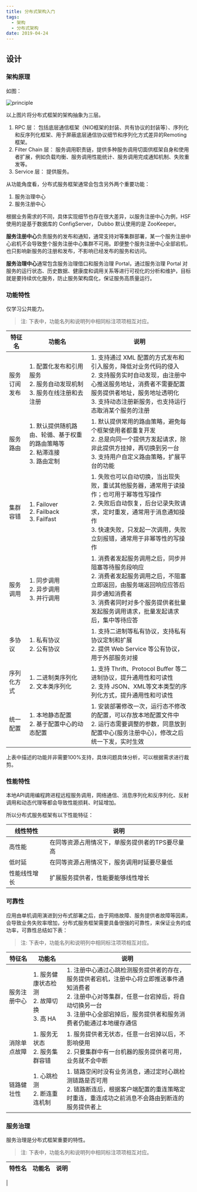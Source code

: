 ```yaml
---
title: 分布式架构入门
tags:
  - 架构
  - 分布式架构
date: 2019-04-24
---
```


## 设计

### 架构原理

如图：

![principle](https://sherlockblaze.com/resources/img/profession/architectures/distributed-architecture-principle.png)

以上图片将分布式框架的架构抽象为三层。

1. RPC 层： 包括底层通信框架（NIO框架的封装、共有协议的封装等）、序列化和反序列化框架、用于屏蔽底层通信协议细节和序列化方式差异的Remoting框架。
2. Filter Chain 层： 服务调用职责链，提供多种服务调用切面供框架自身和使用者扩展，例如负载均衡、服务调用性能统计、服务调用完成通知机制、失败重发等。
3. Service 层： 提供服务。

从功能角度看，分布式服务框架通常会包含另外两个重要功能：

1. 服务治理中心
2. 服务注册中心

根据业务需求的不同，具体实现细节也存在很大差异，以服务注册中心为例，HSF 使用的是基于数据库的 ConfigServer， Dubbo 默认使用的是 ZooKeeper。

**服务注册中心**负责服务的发布和通知，通常支持对等集群部署，某一个服务注册中心宕机不会导致整个服务注册中心集群不可用。即便整个服务注册中心全部宕机，也只影响新服务的注册和发布，不影响已经发布的服务和访问。

**服务治理中心**通常包含服务治理借口和服务治理 Portal，通过服务治理 Portal 对服务的运行状态、历史数据、健康度和调用关系等进行可视化的分析和维护，目标就是要持续优化服务，防止服务架构腐化，保证服务高质量运行。

### 功能特性

仅学习公共能力。

> 注: 下表中，功能名列和说明列中相同标注项项相互对应。

| 特征名 | 功能名 | 说明 |
| ----- | ----- | --- |
| 服务订阅发布 | 1. 配置化发布和引用服务<br/> 2. 服务自动发现机制<br/> 3. 服务在线注册和去注册 | 1. 支持通过 XML 配置的方式发布和引入服务，降低对业务代码的侵入<br/> 2. 支持服务实时自动发现，由注册中心推送服务地址，消费者不需要配置服务提供者地址，服务地址透明化<br/> 3. 支持动态注册新服务，也支持运行态取消某个服务的注册 |
| 服务路由 | 1. 默认提供随机路由、轮循、基于权重的路由策略等<br/> 2. 粘滞连接<br/> 3. 路由定制 | 1. 默认提供常用的路由策略，避免每个框架使用者都重复开发<br/> 2. 总是向同一个提供方发起请求，除非此提供方挂掉，再切换到另一台<br/> 3. 支持用户自定义路由策略，扩展平台的功能 |
| 集群容错 | 1. Failover<br/> 2. Failback<br/> 3. Failfast | 1. 失败也可以自动切换，当出现失败，重试其他服务器，通常用于读操作；也可用于幂等性写操作<br/> 2. 失败后自动恢复，后台记录失败请求，定时重发，通常用于消息通知操作<br/> 3. 快速失败，只发起一次调用，失败立刻报错，通常用于非幂等性的写操作 |
| 服务调用 | 1. 同步调用<br/> 2. 异步调用<br/> 3. 并行调用 | 1. 消费者发起服务调用之后，同步并阻塞等待服务段响应<br/> 2. 消费者发起服务调用之后，不阻塞立即返回，由服务端返回响应应答后异步通知消费者<br/> 3. 消费者同时对多个服务提供者批量发起服务调用请求，批量发起请求后，集中等待应答 |
| 多协议 | 1. 私有协议<br/> 2. 公有协议<br/> | 1. 支持二进制等私有协议，支持私有协议定制和扩展<br/> 2. 提供 Web Service 等公有协议，用于外部服务对接 |
| 序列化方式 | 1. 二进制类序列化<br/> 2. 文本类序列化 | 1. 支持 Thrift、Protocol Buffer 等二进制协议，提升通用性和可读性<br/> 2. 支持 JSON、XML等文本类型的序列化方式，提升通用性和可读性 |
| 统一配置 | 1. 本地静态配置<br/> 2. 基于配置中心的动态配置 | 1. 安装部署修改一次，运行态不修改的配置，可以存放本地配置文件中<br/> 2. 运行态需要调整的参数，同意放到配置中心(服务注册中心)，修改之后统一下发，实时生效 |

上表中描述的功能并非需要100%支持，具体问题具体分析，可以根据需求进行裁剪。

### 性能特性

本地API调用编程跨进程远程服务调用，网络通信、消息序列化和反序列化、反射调用和动态代理等都会导致性能损耗、时延增加。

所以分布式服务框架有以下性能特征：

| 线性特性 | 说明 |
| ---------- | ------ |
| 高性能 | 在同等资源占用情况下，单服务提供者的TPS要尽量高 |
| 低时延 | 在同等资源占用情况下，服务调用时延要尽量低 |
| 性能线性增长 | 扩展服务提供者，性能要能够线性增长 |

### 可靠性

应用由单机调用演进到分布式部署之后，由于网络故障、服务提供者故障等因素，会导致业务失败率增加，分布式服务框架需要具备很强的可靠性，来保证业务的成功率，可靠性总结如下表：

> 注: 下表中，功能名列和说明列中相同标注项项相互对应。

| 特征名 | 功能名 | 说明 |
| -------- | ------- | ------ |
| 服务注册中心 | 1. 服务健康状态检测<br/> 2. 故障切换<br/> 3. 高 HA | 1. 注册中心通过心跳检测服务提供者的存在，服务提供者宕机，注册中心将立即推送事件通知消费者<br/> 2. 注册中心对等集群，任意一台宕掉后，将自动切换另一台<br/> 3. 注册中心全部宕掉后，服务提供者和服务消费者仍能通过本地缓存通信 |
| 消除单点故障 | 1. 服务无状态<br/> 2. 服务集群容错 | 1. 服务提供者无状态，任意一台宕掉以后，不影响使用<br/> 2. 只要集群中有一台机器的服务提供者可用，业务就不会中断 |
| 链路健壮性 | 1. 心跳检测<br/> 2. 断连重连机制<br/> | 1. 链路空闲时没有业务消息，通过定时心跳检测链路是否可用<br/> 2. 链路断连后，根据客户端配置的重连策略定时重连，重连成功之前消息不会路由到断连的服务提供者上 |

### 服务治理

服务治理是分布式框架重要的特性。

> 注: 下表中，功能名列和说明列中相同标注项项相互对应。

| 特性名 | 功能名 | 说明 |
| -------  | -------- | ----- |
| 
